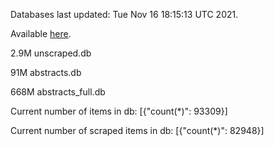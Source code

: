 Databases last updated: Tue Nov 16 18:15:13 UTC 2021. 

Available [here](https://github.com/cbeauhilton/ash-db/releases).

2.9M	unscraped.db

91M	abstracts.db

668M	abstracts_full.db

Current number of items in db:
[{"count(*)": 93309}]

Current number of scraped items in db:
[{"count(*)": 82948}]
